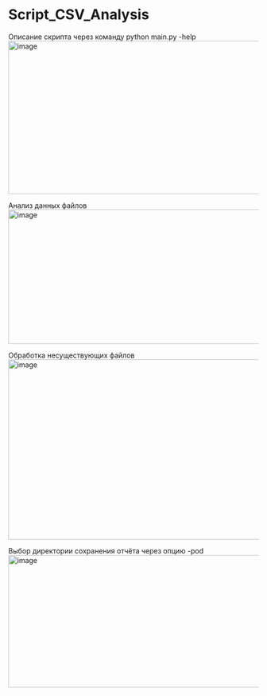 # Script_CSV_Analysis

Описание скрипта через команду python main.py -help
<img width="1890" height="308" alt="image" src="https://github.com/user-attachments/assets/dac7d8de-b455-471a-b384-0f2de8f2b43c" />

Анализ данных файлов
<img width="1284" height="270" alt="image" src="https://github.com/user-attachments/assets/d970dc44-adfa-4ebb-b885-e87c73bf3661" />

Обработка несуществующих файлов
<img width="1409" height="362" alt="image" src="https://github.com/user-attachments/assets/d2af1662-f1e6-4fb5-ae93-435a1383eb51" />

Выбор директории сохранения отчёта через опцию -pod
<img width="1510" height="266" alt="image" src="https://github.com/user-attachments/assets/238f7e99-54c1-4667-9e19-d705b1645ace" />



